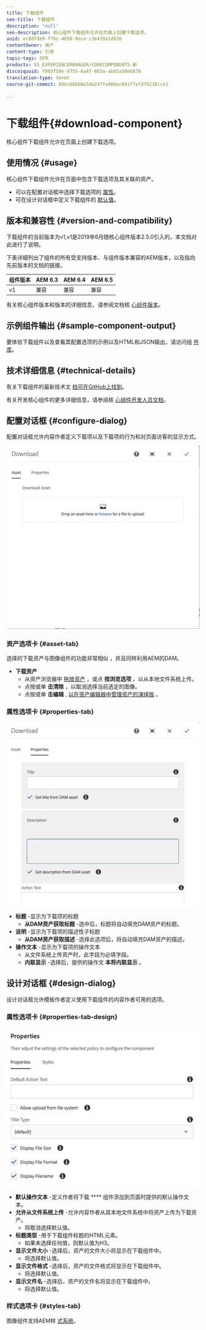 ```yaml
---
title: 下载组件
seo-title: 下载组件
description: 'null'
seo-description: 核心组件下载组件允许在页面上创建下载选项。
uuid: ec807de9-f76c-4850-9ece-c3e439a1d626
contentOwner: 用户
content-type: 引用
topic-tags: 创作
products: SG_EXPERIENCEMANAGER/CORECOMPONENTS-新
discoiquuid: f093f58e-9755-4a4f-803a-ab93a50e6870
translation-type: tm+mt
source-git-commit: 88bc68b60e5de247fe800ac041ffefdf9238cce1

---
```



# 下载组件{#download-component}

核心组件下载组件允许在页面上创建下载选项。

## 使用情况 {#usage}

核心组件下载组件允许在页面中包含下载选项及其关联的资产。

* 可以在配置对话框中选择下载选项的 [属性](#configure-dialog)。
* 可在设计对话框中定义下载组件的 [默认值](#design-dialog)。

## 版本和兼容性 {#version-and-compatibility}

下载组件的当前版本为v1,v1是2019年6月随核心组件版本2.5.0引入的，本文档对此进行了说明。

下表详细列出了组件的所有受支持版本、与组件版本兼容的AEM版本，以及指向先前版本的文档的链接。

| 组件版本 | AEM 6.3 | AEM 6.4 | AEM 6.5 |
|--- |--- |--- |---|
| v1 | 兼容 | 兼容 | 兼容 |

有关核心组件版本和版本的详细信息，请参阅文档核 [心组件版本](versions.md)。

## 示例组件输出 {#sample-component-output}

要体验下载组件以及查看其配置选项的示例以及HTML和JSON输出，请访问组 [件库](http://opensource.adobe.com/aem-core-wcm-components/library/download.html)。

## 技术详细信息 {#technical-details}

有关下载组件的最新技术文 [档可在GitHub上找到](https://github.com/adobe/aem-core-wcm-components/tree/master/content/src/content/jcr_root/apps/core/wcm/components/download/v1/download)。

有关开发核心组件的更多详细信息，请参阅核 [心组件开发人员文档](developing.md)。

## 配置对话框 {#configure-dialog}

配置对话框允许内容作者定义下载项以及下载项的行为和对页面访客的显示方式。

![](assets/screen-shot-2019-06-17-09.49.14.png)

### 资产选项卡 {#asset-tab}

选择的下载资产与图像组件的功能非常相似 [](image.md) ，并且同样利用AEM的DAM。

* **下载资产**
   * 从资产浏览器中 [拖放资产](https://helpx.adobe.com/experience-manager/6-5/sites/authoring/using/author-environment-tools.html) ，或点 **按浏览选项** ，以从本地文件系统上传。
   * 点按或单 **击清除** ，以取消选择当前选定的图像。
   * 点按或单 **击编辑** , [以在资产编辑器中管理资产的演绎版](https://helpx.adobe.com/experience-manager/6-5/assets/using/managing-assets-touch-ui.html) 。

### 属性选项卡 {#properties-tab}

![](assets/screen-shot-2019-06-17-09.49.51.png)

* **标题** -显示为下载项的标题
   * **从DAM资产获取标题** -选中后，标题将自动填充DAM资产的标题。
* **说明** -显示为下载项的描述性子标题
   * **从DAM资产获取描述** -选择此选项后，将自动填充DAM资产的描述。
* **操作文本** -显示为下载项的操作文本
   * 从文件系统上传资产时，此字段为必填字段。
   * **内联显示** -选择后，提供的操作文 **本将内联显示** 。

## 设计对话框 {#design-dialog}

设计对话框允许模板作者定义使用下载组件的内容作者可用的选项。

### 属性选项卡 {#properties-tab-design}

![](assets/screen-shot-2019-06-17-10.04.31.png)

* **默认操作文本** -定义作者将下载 **** 组件添加到页面时提供的默认操作文本。
* **允许从文件系统上传** -允许内容作者从其本地文件系统中将资产上传为下载资产。
   * 将取消选择默认值。
* **标题类型** -用于下载组件标题的HTML元素。
   * 如果未选择任何值，则默认值为H3。
* **显示文件大小** -选择后，资产的文件大小将显示在下载组件中。
   * 将选择默认值。
* **显示文件格式** -选择后，资产的文件格式将显示在下载组件中。
   * 将选择默认值。
* **显示文件名** -选择后，资产的文件名将显示在下载组件中。
   * 将选择默认值。

### 样式选项卡 {#styles-tab}

图像组件支持AEM样 [式系统](authoring.md#component-styling)。
